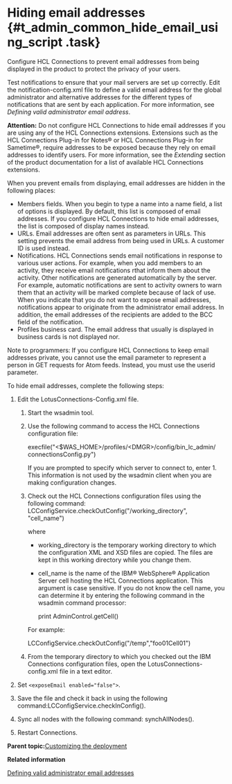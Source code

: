 # Hiding email addresses {#t_admin_common_hide_email_using_script .task}

Configure HCL Connections to prevent email addresses from being displayed in the product to protect the privacy of your users.

Test notifications to ensure that your mail servers are set up correctly. Edit the notification-config.xml file to define a valid email address for the global administrator and alternative addresses for the different types of notifications that are sent by each application. For more information, see *Defining valid administrator email address*.

**Attention:** Do not configure HCL Connections to hide email addresses if you are using any of the HCL Connections extensions. Extensions such as the HCL Connections Plug-in for Notes® or HCL Connections Plug-in for Sametime®, require addresses to be exposed because they rely on email addresses to identify users. For more information, see the *Extending* section of the product documentation for a list of available HCL Connections extensions.

When you prevent emails from displaying, email addresses are hidden in the following places:

-   Members fields. When you begin to type a name into a name field, a list of options is displayed. By default, this list is composed of email addresses. If you configure HCL Connections to hide email addresses, the list is composed of display names instead.
-   URLs. Email addresses are often sent as parameters in URLs. This setting prevents the email address from being used in URLs. A customer ID is used instead.
-   Notifications. HCL Connections sends email notifications in response to various user actions. For example, when you add members to an activity, they receive email notifications rthat inform them about the activity. Other notifications are generated automatically by the server. For example, automatic notifications are sent to activity owners to warn them that an activity will be marked complete because of lack of use. When you indicate that you do not want to expose email addresses, notifications appear to originate from the administrator email address. In addition, the email addresses of the recipients are added to the BCC field of the notification.
-   Profiles business card. The email address that usually is displayed in business cards is not displayed nor.

Note to programmers: If you configure HCL Connections to keep email addresses private, you cannot use the email parameter to represent a person in GET requests for Atom feeds. Instead, you must use the userid parameter.

To hide email addresses, complete the following steps:

1.  Edit the LotusConnections-Config.xml file.

    1.  Start the wsadmin tool.

    2.  Use the following command to access the HCL Connections configuration file:

        execfile\("<$WAS\_HOME\>/profiles/<DMGR\>/config/bin\_lc\_admin/ connectionsConfig.py"\)

        If you are prompted to specify which server to connect to, enter 1. This information is not used by the wsadmin client when you are making configuration changes.

    3.  Check out the HCL Connections configuration files using the following command: LCConfigService.checkOutConfig\("/working\_directory", "cell\_name"\)

        where

        -   working\_directory is the temporary working directory to which the configuration XML and XSD files are copied. The files are kept in this working directory while you change them.
        -   cell\_name is the name of the IBM® WebSphere® Application Server cell hosting the HCL Connections application. This argument is case sensitive. If you do not know the cell name, you can determine it by entering the following command in the wsadmin command processor:

            print AdminControl.getCell\(\)

        For example:

        LCConfigService.checkOutConfig\("/temp","foo01Cell01"\)

    4.  From the temporary directory to which you checked out the IBM Connections configuration files, open the LotusConnections-config.xml file in a text editor.

2.  Set `<exposeEmail enabled="false">`.

3.  Save the file and check it back in using the following command:LCConfigService.checkInConfig\(\).

4.  Sync all nodes with the following command: synchAllNodes\(\).

5.  Restart Connections.


**Parent topic:**[Customizing the deployment](../admin/c_admin_common_customizing.md)

**Related information**  


[Defining valid administrator email addresses](../admin/t_admin_act_managing_notifications.md)

